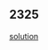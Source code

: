 ## 2325

[solution](https://github.com/DohyunYoun/study/blob/master/2325-decode-the-message/2325-decode-the-message.kt)

